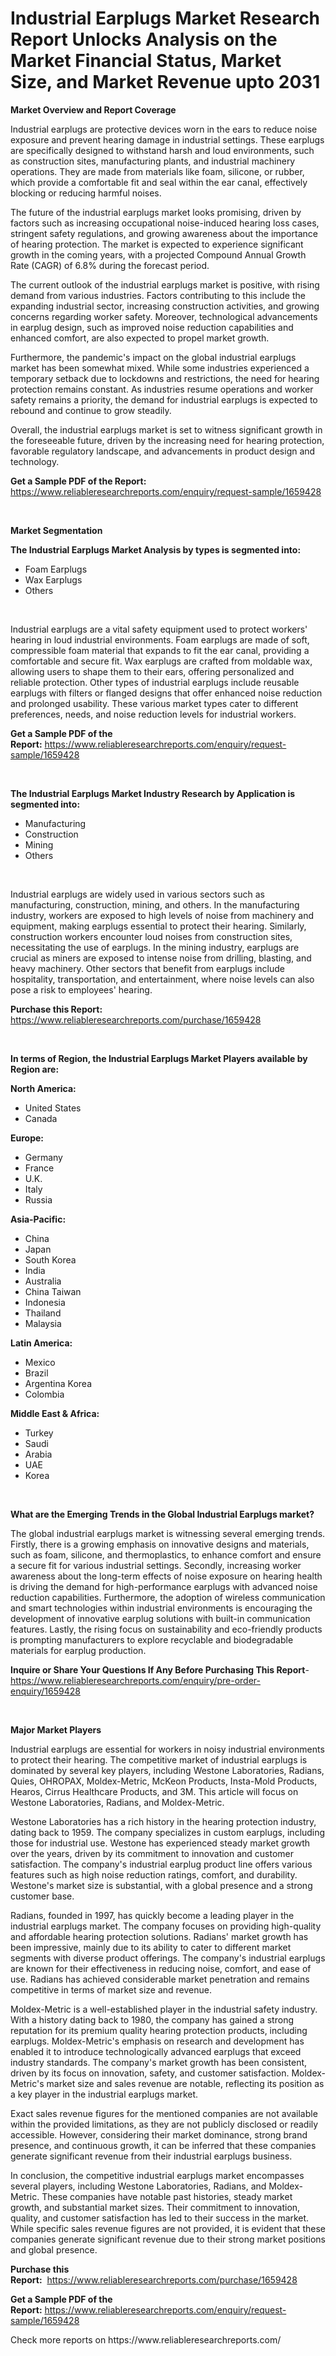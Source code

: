 <p><h1>Industrial Earplugs Market Research Report Unlocks Analysis on the Market Financial Status, Market Size, and Market Revenue upto 2031</h1></p><p><strong>Market Overview and Report Coverage</strong></p>
<p><p>Industrial earplugs are protective devices worn in the ears to reduce noise exposure and prevent hearing damage in industrial settings. These earplugs are specifically designed to withstand harsh and loud environments, such as construction sites, manufacturing plants, and industrial machinery operations. They are made from materials like foam, silicone, or rubber, which provide a comfortable fit and seal within the ear canal, effectively blocking or reducing harmful noises.</p><p>The future of the industrial earplugs market looks promising, driven by factors such as increasing occupational noise-induced hearing loss cases, stringent safety regulations, and growing awareness about the importance of hearing protection. The market is expected to experience significant growth in the coming years, with a projected Compound Annual Growth Rate (CAGR) of 6.8% during the forecast period.</p><p>The current outlook of the industrial earplugs market is positive, with rising demand from various industries. Factors contributing to this include the expanding industrial sector, increasing construction activities, and growing concerns regarding worker safety. Moreover, technological advancements in earplug design, such as improved noise reduction capabilities and enhanced comfort, are also expected to propel market growth.</p><p>Furthermore, the pandemic's impact on the global industrial earplugs market has been somewhat mixed. While some industries experienced a temporary setback due to lockdowns and restrictions, the need for hearing protection remains constant. As industries resume operations and worker safety remains a priority, the demand for industrial earplugs is expected to rebound and continue to grow steadily.</p><p>Overall, the industrial earplugs market is set to witness significant growth in the foreseeable future, driven by the increasing need for hearing protection, favorable regulatory landscape, and advancements in product design and technology.</p></p>
<p><strong>Get a Sample PDF of the Report:</strong> <a href="https://www.reliableresearchreports.com/enquiry/request-sample/1659428">https://www.reliableresearchreports.com/enquiry/request-sample/1659428</a></p>
<p>&nbsp;</p>
<p><strong>Market Segmentation</strong></p>
<p><strong>The Industrial Earplugs Market Analysis by types is segmented into:</strong></p>
<p><ul><li>Foam Earplugs</li><li>Wax Earplugs</li><li>Others</li></ul></p>
<p>&nbsp;</p>
<p><p>Industrial earplugs are a vital safety equipment used to protect workers' hearing in loud industrial environments. Foam earplugs are made of soft, compressible foam material that expands to fit the ear canal, providing a comfortable and secure fit. Wax earplugs are crafted from moldable wax, allowing users to shape them to their ears, offering personalized and reliable protection. Other types of industrial earplugs include reusable earplugs with filters or flanged designs that offer enhanced noise reduction and prolonged usability. These various market types cater to different preferences, needs, and noise reduction levels for industrial workers.</p></p>
<p><strong>Get a Sample PDF of the Report:</strong>&nbsp;<a href="https://www.reliableresearchreports.com/enquiry/request-sample/1659428">https://www.reliableresearchreports.com/enquiry/request-sample/1659428</a></p>
<p>&nbsp;</p>
<p><strong>The Industrial Earplugs Market Industry Research by Application is segmented into:</strong></p>
<p><ul><li>Manufacturing</li><li>Construction</li><li>Mining</li><li>Others</li></ul></p>
<p>&nbsp;</p>
<p><p>Industrial earplugs are widely used in various sectors such as manufacturing, construction, mining, and others. In the manufacturing industry, workers are exposed to high levels of noise from machinery and equipment, making earplugs essential to protect their hearing. Similarly, construction workers encounter loud noises from construction sites, necessitating the use of earplugs. In the mining industry, earplugs are crucial as miners are exposed to intense noise from drilling, blasting, and heavy machinery. Other sectors that benefit from earplugs include hospitality, transportation, and entertainment, where noise levels can also pose a risk to employees' hearing.</p></p>
<p><strong>Purchase this Report:</strong>&nbsp; <a href="https://www.reliableresearchreports.com/purchase/1659428">https://www.reliableresearchreports.com/purchase/1659428</a></p>
<p>&nbsp;</p>
<p><strong>In terms of Region, the Industrial Earplugs Market Players available by Region are:</strong></p>
<p>
    <p> <strong> North America: </strong>
        <ul>
            <li>United States</li>
            <li>Canada</li>
        </ul>
        </p> 
    <p> <strong> Europe: </strong>
        <ul>
            <li>Germany</li>
            <li>France</li>
            <li>U.K.</li>
            <li>Italy</li>
            <li>Russia</li>
        </ul>
        </p> 
    <p> <strong> Asia-Pacific: </strong>
        <ul>
            <li>China</li>
            <li>Japan</li>
            <li>South Korea</li>
            <li>India</li>
            <li>Australia</li>
            <li>China Taiwan</li>
            <li>Indonesia</li>
            <li>Thailand</li>
            <li>Malaysia</li>
        </ul>
        </p> 
    <p> <strong> Latin America: </strong>
        <ul>
            <li>Mexico</li>
            <li>Brazil</li>
            <li>Argentina Korea</li>
            <li>Colombia</li>
        </ul>
        </p> 
    <p> <strong> Middle East & Africa: </strong>
        <ul>
            <li>Turkey</li>
            <li>Saudi</li>
            <li>Arabia</li>
            <li>UAE</li>
            <li>Korea</li>
        </ul>
    </p>
    </p>
<p>&nbsp;</p>
<p><strong>What are the Emerging Trends in the Global Industrial Earplugs market?</strong></p>
<p><p>The global industrial earplugs market is witnessing several emerging trends. Firstly, there is a growing emphasis on innovative designs and materials, such as foam, silicone, and thermoplastics, to enhance comfort and ensure a secure fit for various industrial settings. Secondly, increasing worker awareness about the long-term effects of noise exposure on hearing health is driving the demand for high-performance earplugs with advanced noise reduction capabilities. Furthermore, the adoption of wireless communication and smart technologies within industrial environments is encouraging the development of innovative earplug solutions with built-in communication features. Lastly, the rising focus on sustainability and eco-friendly products is prompting manufacturers to explore recyclable and biodegradable materials for earplug production.</p></p>
<p><strong>Inquire or Share Your Questions If Any Before Purchasing This Report</strong>- <a href="https://www.reliableresearchreports.com/enquiry/pre-order-enquiry/1659428">https://www.reliableresearchreports.com/enquiry/pre-order-enquiry/1659428</a></p>
<p>&nbsp;</p>
<p><strong>Major Market Players</strong></p>
<p><p>Industrial earplugs are essential for workers in noisy industrial environments to protect their hearing. The competitive market of industrial earplugs is dominated by several key players, including Westone Laboratories, Radians, Quies, OHROPAX, Moldex-Metric, McKeon Products, Insta-Mold Products, Hearos, Cirrus Healthcare Products, and 3M. This article will focus on Westone Laboratories, Radians, and Moldex-Metric.</p><p>Westone Laboratories has a rich history in the hearing protection industry, dating back to 1959. The company specializes in custom earplugs, including those for industrial use. Westone has experienced steady market growth over the years, driven by its commitment to innovation and customer satisfaction. The company's industrial earplug product line offers various features such as high noise reduction ratings, comfort, and durability. Westone's market size is substantial, with a global presence and a strong customer base.</p><p>Radians, founded in 1997, has quickly become a leading player in the industrial earplugs market. The company focuses on providing high-quality and affordable hearing protection solutions. Radians' market growth has been impressive, mainly due to its ability to cater to different market segments with diverse product offerings. The company's industrial earplugs are known for their effectiveness in reducing noise, comfort, and ease of use. Radians has achieved considerable market penetration and remains competitive in terms of market size and revenue.</p><p>Moldex-Metric is a well-established player in the industrial safety industry. With a history dating back to 1980, the company has gained a strong reputation for its premium quality hearing protection products, including earplugs. Moldex-Metric's emphasis on research and development has enabled it to introduce technologically advanced earplugs that exceed industry standards. The company's market growth has been consistent, driven by its focus on innovation, safety, and customer satisfaction. Moldex-Metric's market size and sales revenue are notable, reflecting its position as a key player in the industrial earplugs market.</p><p>Exact sales revenue figures for the mentioned companies are not available within the provided limitations, as they are not publicly disclosed or readily accessible. However, considering their market dominance, strong brand presence, and continuous growth, it can be inferred that these companies generate significant revenue from their industrial earplugs business.</p><p>In conclusion, the competitive industrial earplugs market encompasses several players, including Westone Laboratories, Radians, and Moldex-Metric. These companies have notable past histories, steady market growth, and substantial market sizes. Their commitment to innovation, quality, and customer satisfaction has led to their success in the market. While specific sales revenue figures are not provided, it is evident that these companies generate significant revenue due to their strong market positions and global presence.</p></p>
<p><strong>Purchase this Report:</strong>&nbsp;&nbsp;<a href="https://www.reliableresearchreports.com/purchase/1659428">https://www.reliableresearchreports.com/purchase/1659428</a></p>
<p></p>
<p><strong>Get a Sample PDF of the Report:</strong>&nbsp;<a href="https://www.reliableresearchreports.com/enquiry/request-sample/1659428">https://www.reliableresearchreports.com/enquiry/request-sample/1659428</a></p>
<p>Check more reports on https://www.reliableresearchreports.com/</p>